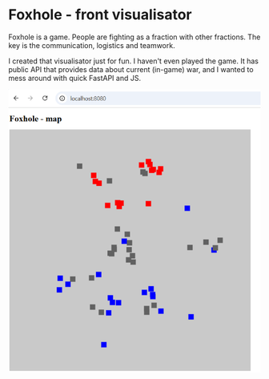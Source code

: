 # Foxhole - front visualisator
Foxhole is a game. People are fighting as a fraction with other fractions. The key is the communication, logistics and teamwork.

I created that visualisator just for fun. I haven't even played the game.
It has public API that provides data about current (in-game) war, and I wanted to mess around with
quick FastAPI and JS.

<div align="center">
    <img src=".readme/images/foxhole-screen-1.png"></img/>
</div>
